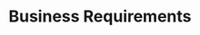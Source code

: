 ---
title:  "Business Requirements"
categories: [Information-Technology-and-Digital-Strategy]
intro: Documenting and providing insights to the true requirements of the business and ensuring systems reflect business needs.
---